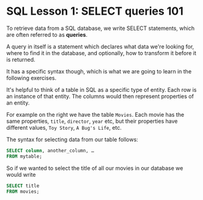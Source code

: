 # SQL Lesson 1: SELECT queries 101

To retrieve data from a SQL database, we write SELECT statements, which are often referred to as **queries**.

A query in itself is a statement which declares what data we're looking for, where to find it in the database, and optionally, how to transform it before it is returned.

It has a specific syntax though, which is what we are going to learn in the following exercises.

It's helpful to think of a table in SQL as a specific type of entity. Each row is an instance of that entity. The columns would then represent properties of an entity.

For example on the right we have the table `Movies`. Each movie has the same properties, `title`, `director`, `year` etc, but their properties have different values, `Toy Story`, `A Bug's Life`, etc.

The syntax for selecting data from our table follows:

```sql
SELECT column, another_column, …
FROM mytable;
```

So if we wanted to select the title of all our movies in our database we would write

```sql
SELECT title
FROM movies;
```
